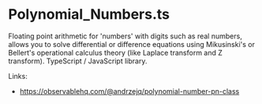 # Polynomial_Numbers.ts
Floating point arithmetic for 'numbers' with digits such as real numbers, allows you to solve differential or difference equations using Mikusinski's or Bellert's operational calculus theory (like Laplace transform and Z transform). TypeScript / JavaScript  library.

Links:
* https://observablehq.com/@andrzejq/polynomial-number-pn-class